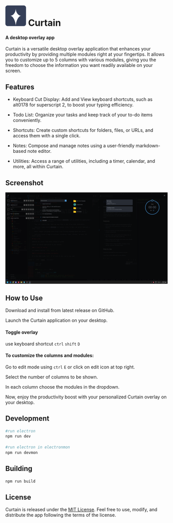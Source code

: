 # ![Logo](./.github/images/icon-32.svg) Curtain

#### A desktop overlay app

Curtain is a versatile desktop overlay application that enhances your productivity by providing multiple modules right at your fingertips. It allows you to customize up to 5 columns with various modules, giving you the freedom to choose the information you want readily available on your screen.

## Features

-   Keyboard Cut Display: Add and View keyboard shortcuts, such as alt0178 for superscript 2, to boost your typing efficiency.

-   Todo List: Organize your tasks and keep track of your to-do items conveniently.

-   Shortcuts: Create custom shortcuts for folders, files, or URLs, and access them with a single click.

-   Notes: Compose and manage notes using a user-friendly markdown-based note editor.

-   Utilities: Access a range of utilities, including a timer, calendar, and more, all within Curtain.

## Screenshot

![screenshot](./.github/images/Screenshot_01.png)

## How to Use

Download and install from latest release on GitHub.

Launch the Curtain application on your desktop.

#### Toggle overlay

use keyboard shortcut `ctrl` `shift` `D`

#### To customize the columns and modules:

Go to edit mode using `ctrl` `E` or click on edit icon at top right.

Select the number of columns to be shown.

In each column choose the modules in the dropdown.

Now, enjoy the productivity boost with your personalized Curtain overlay on your desktop.

## Development

```bash
#run electron
npm run dev

#run electron in electronmon
npm run devmon
```

## Building

```bash
npm run build
```

## License

Curtain is released under the [MIT License](https://github.com/merhmerh/curtain/blob/main/LICENSE). Feel free to use, modify, and distribute the app following the terms of the license.
